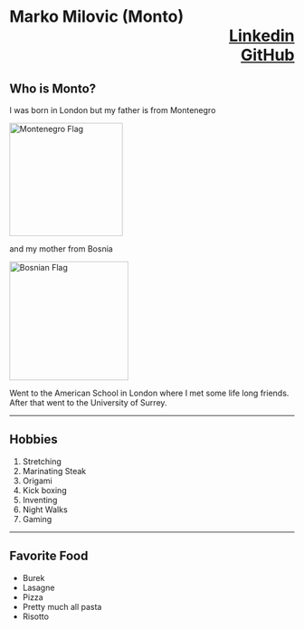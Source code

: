  # **Marko Milovic (Monto)** <div dir="rtl"> [Linkedin](https://www.linkedin.com/in/marko-milovic-5ab71220b/)  <div dir="rtl">[GitHub](https://github.com/GitMonto/hello-world)
 
## Who is Monto?

I was born in London but my father is from Montenegro 

<img src="https://www.worldatlas.com/img/flag/me-flag.jpg" alt="Montenegro Flag" width="200"/> 

and my mother from Bosnia


<img src="https://upload.wikimedia.org/wikipedia/commons/thumb/b/bf/Flag_of_Bosnia_and_Herzegovina.svg/2560px-Flag_of_Bosnia_and_Herzegovina.svg.png" alt="Bosnian Flag" width="210"/> 

Went to the American School in London where I met some life long friends. After that went to the University of Surrey. 



---
## Hobbies
1. Stretching
2. Marinating Steak
3. Origami
4. Kick boxing
5. Inventing
6. Night Walks
7. Gaming

---
## Favorite Food
- Burek
- Lasagne 
- Pizza
- Pretty much all pasta
- Risotto
